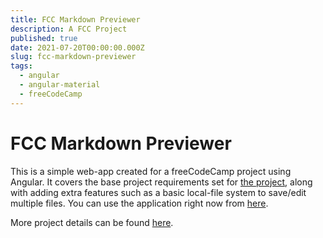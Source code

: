 ```yaml
---
title: FCC Markdown Previewer
description: A FCC Project
published: true
date: 2021-07-20T00:00:00.000Z
slug: fcc-markdown-previewer
tags:
  - angular
  - angular-material
  - freeCodeCamp
---
```


# FCC Markdown Previewer

<!-- ![Markdown Previewer](assets/static/fcc-markdown-previewer.png) -->

This is a simple web-app created for a freeCodeCamp project using Angular. It covers the base project requirements set for [the project](https://www.freecodecamp.org/learn/front-end-libraries/front-end-libraries-projects/build-a-markdown-previewer), along with adding extra features such as a basic local-file system to save/edit multiple files. You can use the application right now from [here](https://bradtaniguchi.github.io/fcc-markdown-previewer).

More project details can be found [here](https://github.com/bradtaniguchi/fcc-markdown-previewer).
